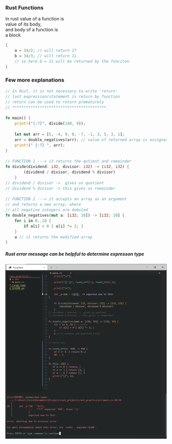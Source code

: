 ### Rust Functions

In rust value of a function is  
value of its body,    
and body of a function is  
a block  
```rust
{
    a = 34/2; // will return 17
    b = 34/3; // will return 11
    // so here b = 11 will be returned by the funciton
}

```
### Few more explanations  

```rust
// In Rust, it is not necessary to write 'return'
// last expression/statement is return by function
// return can be used to return prematurely
// *****************************************

fn main() {
    print!("{:?}", divide(140, 9));

    let mut arr = [5, -4, 9, 0, -7, -1, 3, 5, 3, 1];
    arr = double_negatives(arr); // value of returned array is assigned to arr variable
    print!(" {:?} ", arr);
}

// FUNCTION 1 ---> it returns the qutient and remainder
fn divide(dividend: i32, divisor: i32) -> (i32, i32) {
        (dividend / divisor, dividend % divisor)
    }
// dividend / divisor ->  gives us quotient 
// dividend % divisor -> this gives us remainder

// FUNCTION 2 ---> it accepts an array as an argument
// and returns a new array, where 
// all negative integers are dobuled
fn double_negatives(mut a: [i32; 10]) -> [i32; 10] {
    for i in 0..10 {
        if a[i] < 0 { a[i] *= 2; }
    }
    a // it returns the modified array
}
```

##### Rust error message can be helpful to determine expresson type  

![Expression Type](./scrot_2021-09-14.png)

